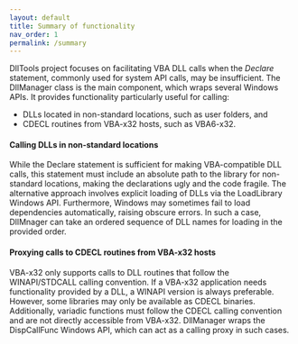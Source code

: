 ```yaml
---
layout: default
title: Summary of functionality
nav_order: 1
permalink: /summary
---
```


DllTools project focuses on facilitating VBA DLL calls when the *Declare* statement, commonly used for system API calls, may be insufficient. The DllManager class is the main component, which wraps several Windows APIs. It provides functionality particularly useful for calling:

  * DLLs located in non-standard locations, such as user folders, and
  * CDECL routines from VBA-x32 hosts, such as VBA6-x32.

#### Calling DLLs in non-standard locations

While the Declare statement is sufficient for making VBA-compatible DLL calls, this statement must include an absolute path to the library for non-standard locations, making the declarations ugly and the code fragile. The alternative approach involves explicit loading of DLLs via the LoadLibrary Windows API. Furthermore, Windows may sometimes fail to load dependencies automatically, raising obscure errors. In such a case, DllMnager can take an ordered sequence of DLL names for loading in the provided order.

#### Proxying calls to CDECL routines from VBA-x32 hosts

VBA-x32 only supports calls to DLL routines that follow the WINAPI/STDCALL calling convention. If a VBA-x32 application needs functionality provided by a DLL, a WINAPI version is always preferable. However, some libraries may only be available as CDECL binaries. Additionally, variadic functions must follow the CDECL calling convention and are not directly accessible from VBA-x32. DllManager wraps the DispCallFunc Windows API, which can act as a calling proxy in such cases.
